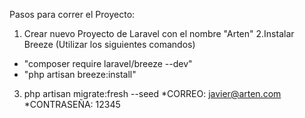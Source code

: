 Pasos para correr el Proyecto:
1. Crear nuevo Proyecto de Laravel con el nombre "Arten"
2.Instalar Breeze (Utilizar los siguientes comandos)
- "composer require laravel/breeze --dev"
- "php artisan breeze:install"
3. php artisan migrate:fresh --seed
*CORREO: javier@arten.com
*CONTRASEÑA:   12345
